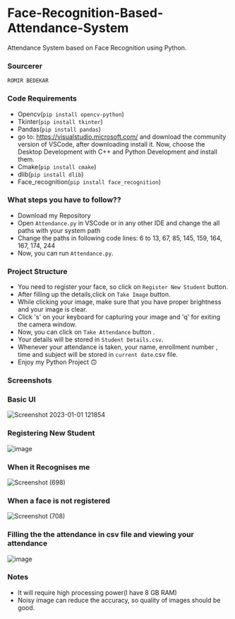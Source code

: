 # Face-Recognition-Based-Attendance-System

Attendance System based on Face Recognition using Python.  

### Sourcerer
`ROMIR BEDEKAR`


### Code Requirements
- Opencv(`pip install opencv-python`)
- Tkinter(`pip install tkinter`)
- Pandas(`pip install pandas`)
- go to: https://visualstudio.microsoft.com/ and download the community version of VSCode, after downloading install it. Now, choose the Desktop Development with C++ and Python Development and install them.
- Cmake(`pip install cmake`)
- dlib(`pip install dlib`)
- Face_recognition(`pip install face_recognition`)

### What steps you have to follow??
- Download my Repository 
- Open `Attendance.py` in VSCode or in any other IDE and change the all paths with your system path
- Change the paths in following code lines:
6 to 13,
67,
85,
145,
159,
164,
167,
174,
244
- Now, you can run `Attendance.py`.

### Project Structure

- You need to register your face, so click on `Register New Student` button.
- After filling up the details,click on `Take Image` button.
- While clicking your image, make sure that you have proper brightness and your image is clear.
- Click 's' on your keyboard for capturing your image and 'q' for exiting the camera window.
- Now, you can click on `Take Attendance` button .
- Your details will be stored in `Student Details.csv`.
- Whenever your attendance is taken, your name, enrollment number , time and subject will be stored in `current date`.csv file.
- Enjoy my Python Project 🙃 

### Screenshots

### Basic UI
![Screenshot 2023-01-01 121854](https://user-images.githubusercontent.com/115364885/210163088-9449c06d-d311-416e-b008-727b1800e364.png)

### Registering New Student
![image](https://user-images.githubusercontent.com/115364885/210163302-16f97c16-4912-465a-bb70-d51bb8622828.png)

### When it Recognises me
![Screenshot (698)](https://user-images.githubusercontent.com/115364885/210163242-00d68c1d-1a97-4cfd-81e7-fc5b5a49ccba.png)

### When a face is not registered
![Screenshot (708)](https://user-images.githubusercontent.com/115364885/213865790-f970adca-8818-4479-9e37-5d5cb806b685.png)


### Filling the the attendance in csv file and viewing your attendance
![image](https://user-images.githubusercontent.com/115364885/210163276-1650d45f-4078-4127-993d-33bd26c00273.png)





### Notes
- It will require high processing power(I have 8 GB RAM)
- Noisy image can reduce the accuracy, so quality of images should be good.
